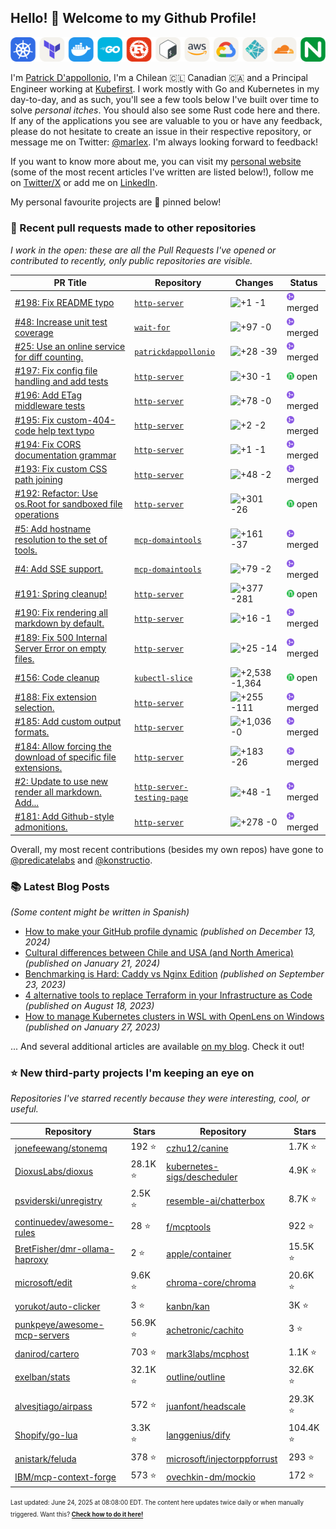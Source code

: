 <!-- DO NOT EDIT THIS FILE DIRECTLY! This file was automatically generated from the tool in this repo. -->

## Hello! :wave: Welcome to my Github Profile!

<p align="center">
  <picture><source media="(prefers-color-scheme: dark)" srcset="images/icons-dark.png"><source media="(prefers-color-scheme: light)" srcset="images/icons-light.png"><img src="images/icons-light.png" alt="Technologies I use"></picture>
</p>

I'm [Patrick D'appollonio](https://www.patrickdap.com), I'm a Chilean 🇨🇱 Canadian 🇨🇦 and a Principal Engineer working at [Kubefirst](https://kubefirst.io). I work mostly with Go and Kubernetes in my day-to-day, and as such, you'll see a few tools below I've built over time to solve *personal itches*. You should also see some Rust code here and there. If any of the applications you see are valuable to you or have any feedback, please do not hesitate to create an issue in their respective repository, or message me on Twitter: [@marlex](https://twitter.com/marlex). I'm always looking forward to feedback!

If you want to know more about me, you can visit my [personal website](https://www.patrickdap.com) (some of the most recent articles I've written are listed below!), follow me on [Twitter/X](https://twitter.com/marlex) or add me on [LinkedIn](https://www.linkedin.com/in/patrickdappollonio/).

My personal favourite projects are :pushpin: pinned below!
### :pencil: Recent pull requests made to other repositories

*I work in the open: these are all the Pull Requests I've opened or contributed to recently, only public repositories are visible.*

| PR Title | Repository | Changes | Status |
| --- | --- | --- | --- |
| [#198: Fix README typo](https://github.com/patrickdappollonio/http-server/pull/198) | [`http-server`](https://github.com/patrickdappollonio/http-server) | <picture><source media="(prefers-color-scheme: dark)" srcset="https://diff-counter.patrickdap.dev/?add=1&del=1&height=18"><source media="(prefers-color-scheme: light)" srcset="https://diff-counter.patrickdap.dev/?add=1&del=1&height=18"><img src="https://diff-counter.patrickdap.dev/?add=1&del=1&height=18" alt="+1 -1"></picture> | <picture><source media="(prefers-color-scheme: dark)" srcset="https://raw.githubusercontent.com/patrickdappollonio/patrickdappollonio/refs/heads/main/images/statuses/github-merged.png" width="12" height="12"><source media="(prefers-color-scheme: light)" srcset="https://raw.githubusercontent.com/patrickdappollonio/patrickdappollonio/refs/heads/main/images/statuses/github-merged.png" width="12" height="12"><img src="https://raw.githubusercontent.com/patrickdappollonio/patrickdappollonio/refs/heads/main/images/statuses/github-merged.png" width="12" height="12" alt="merged"></picture> merged |
| [#48: Increase unit test coverage](https://github.com/patrickdappollonio/wait-for/pull/48) | [`wait-for`](https://github.com/patrickdappollonio/wait-for) | <picture><source media="(prefers-color-scheme: dark)" srcset="https://diff-counter.patrickdap.dev/?add=97&del=0&height=18"><source media="(prefers-color-scheme: light)" srcset="https://diff-counter.patrickdap.dev/?add=97&del=0&height=18"><img src="https://diff-counter.patrickdap.dev/?add=97&del=0&height=18" alt="+97 -0"></picture> | <picture><source media="(prefers-color-scheme: dark)" srcset="https://raw.githubusercontent.com/patrickdappollonio/patrickdappollonio/refs/heads/main/images/statuses/github-merged.png" width="12" height="12"><source media="(prefers-color-scheme: light)" srcset="https://raw.githubusercontent.com/patrickdappollonio/patrickdappollonio/refs/heads/main/images/statuses/github-merged.png" width="12" height="12"><img src="https://raw.githubusercontent.com/patrickdappollonio/patrickdappollonio/refs/heads/main/images/statuses/github-merged.png" width="12" height="12" alt="merged"></picture> merged |
| [#25: Use an online service for diff counting.](https://github.com/patrickdappollonio/patrickdappollonio/pull/25) | [`patrickdappollonio`](https://github.com/patrickdappollonio/patrickdappollonio) | <picture><source media="(prefers-color-scheme: dark)" srcset="https://diff-counter.patrickdap.dev/?add=28&del=39&height=18"><source media="(prefers-color-scheme: light)" srcset="https://diff-counter.patrickdap.dev/?add=28&del=39&height=18"><img src="https://diff-counter.patrickdap.dev/?add=28&del=39&height=18" alt="+28 -39"></picture> | <picture><source media="(prefers-color-scheme: dark)" srcset="https://raw.githubusercontent.com/patrickdappollonio/patrickdappollonio/refs/heads/main/images/statuses/github-merged.png" width="12" height="12"><source media="(prefers-color-scheme: light)" srcset="https://raw.githubusercontent.com/patrickdappollonio/patrickdappollonio/refs/heads/main/images/statuses/github-merged.png" width="12" height="12"><img src="https://raw.githubusercontent.com/patrickdappollonio/patrickdappollonio/refs/heads/main/images/statuses/github-merged.png" width="12" height="12" alt="merged"></picture> merged |
| [#197: Fix config file handling and add tests](https://github.com/patrickdappollonio/http-server/pull/197) | [`http-server`](https://github.com/patrickdappollonio/http-server) | <picture><source media="(prefers-color-scheme: dark)" srcset="https://diff-counter.patrickdap.dev/?add=30&del=1&height=18"><source media="(prefers-color-scheme: light)" srcset="https://diff-counter.patrickdap.dev/?add=30&del=1&height=18"><img src="https://diff-counter.patrickdap.dev/?add=30&del=1&height=18" alt="+30 -1"></picture> | <picture><source media="(prefers-color-scheme: dark)" srcset="https://raw.githubusercontent.com/patrickdappollonio/patrickdappollonio/refs/heads/main/images/statuses/github-open.png" width="12" height="12"><source media="(prefers-color-scheme: light)" srcset="https://raw.githubusercontent.com/patrickdappollonio/patrickdappollonio/refs/heads/main/images/statuses/github-open.png" width="12" height="12"><img src="https://raw.githubusercontent.com/patrickdappollonio/patrickdappollonio/refs/heads/main/images/statuses/github-open.png" width="12" height="12" alt="open"></picture> open |
| [#196: Add ETag middleware tests](https://github.com/patrickdappollonio/http-server/pull/196) | [`http-server`](https://github.com/patrickdappollonio/http-server) | <picture><source media="(prefers-color-scheme: dark)" srcset="https://diff-counter.patrickdap.dev/?add=78&del=0&height=18"><source media="(prefers-color-scheme: light)" srcset="https://diff-counter.patrickdap.dev/?add=78&del=0&height=18"><img src="https://diff-counter.patrickdap.dev/?add=78&del=0&height=18" alt="+78 -0"></picture> | <picture><source media="(prefers-color-scheme: dark)" srcset="https://raw.githubusercontent.com/patrickdappollonio/patrickdappollonio/refs/heads/main/images/statuses/github-merged.png" width="12" height="12"><source media="(prefers-color-scheme: light)" srcset="https://raw.githubusercontent.com/patrickdappollonio/patrickdappollonio/refs/heads/main/images/statuses/github-merged.png" width="12" height="12"><img src="https://raw.githubusercontent.com/patrickdappollonio/patrickdappollonio/refs/heads/main/images/statuses/github-merged.png" width="12" height="12" alt="merged"></picture> merged |
| [#195: Fix custom-404-code help text typo](https://github.com/patrickdappollonio/http-server/pull/195) | [`http-server`](https://github.com/patrickdappollonio/http-server) | <picture><source media="(prefers-color-scheme: dark)" srcset="https://diff-counter.patrickdap.dev/?add=2&del=2&height=18"><source media="(prefers-color-scheme: light)" srcset="https://diff-counter.patrickdap.dev/?add=2&del=2&height=18"><img src="https://diff-counter.patrickdap.dev/?add=2&del=2&height=18" alt="+2 -2"></picture> | <picture><source media="(prefers-color-scheme: dark)" srcset="https://raw.githubusercontent.com/patrickdappollonio/patrickdappollonio/refs/heads/main/images/statuses/github-merged.png" width="12" height="12"><source media="(prefers-color-scheme: light)" srcset="https://raw.githubusercontent.com/patrickdappollonio/patrickdappollonio/refs/heads/main/images/statuses/github-merged.png" width="12" height="12"><img src="https://raw.githubusercontent.com/patrickdappollonio/patrickdappollonio/refs/heads/main/images/statuses/github-merged.png" width="12" height="12" alt="merged"></picture> merged |
| [#194: Fix CORS documentation grammar](https://github.com/patrickdappollonio/http-server/pull/194) | [`http-server`](https://github.com/patrickdappollonio/http-server) | <picture><source media="(prefers-color-scheme: dark)" srcset="https://diff-counter.patrickdap.dev/?add=1&del=1&height=18"><source media="(prefers-color-scheme: light)" srcset="https://diff-counter.patrickdap.dev/?add=1&del=1&height=18"><img src="https://diff-counter.patrickdap.dev/?add=1&del=1&height=18" alt="+1 -1"></picture> | <picture><source media="(prefers-color-scheme: dark)" srcset="https://raw.githubusercontent.com/patrickdappollonio/patrickdappollonio/refs/heads/main/images/statuses/github-merged.png" width="12" height="12"><source media="(prefers-color-scheme: light)" srcset="https://raw.githubusercontent.com/patrickdappollonio/patrickdappollonio/refs/heads/main/images/statuses/github-merged.png" width="12" height="12"><img src="https://raw.githubusercontent.com/patrickdappollonio/patrickdappollonio/refs/heads/main/images/statuses/github-merged.png" width="12" height="12" alt="merged"></picture> merged |
| [#193: Fix custom CSS path joining](https://github.com/patrickdappollonio/http-server/pull/193) | [`http-server`](https://github.com/patrickdappollonio/http-server) | <picture><source media="(prefers-color-scheme: dark)" srcset="https://diff-counter.patrickdap.dev/?add=48&del=2&height=18"><source media="(prefers-color-scheme: light)" srcset="https://diff-counter.patrickdap.dev/?add=48&del=2&height=18"><img src="https://diff-counter.patrickdap.dev/?add=48&del=2&height=18" alt="+48 -2"></picture> | <picture><source media="(prefers-color-scheme: dark)" srcset="https://raw.githubusercontent.com/patrickdappollonio/patrickdappollonio/refs/heads/main/images/statuses/github-merged.png" width="12" height="12"><source media="(prefers-color-scheme: light)" srcset="https://raw.githubusercontent.com/patrickdappollonio/patrickdappollonio/refs/heads/main/images/statuses/github-merged.png" width="12" height="12"><img src="https://raw.githubusercontent.com/patrickdappollonio/patrickdappollonio/refs/heads/main/images/statuses/github-merged.png" width="12" height="12" alt="merged"></picture> merged |
| [#192: Refactor: Use os.Root for sandboxed file operations](https://github.com/patrickdappollonio/http-server/pull/192) | [`http-server`](https://github.com/patrickdappollonio/http-server) | <picture><source media="(prefers-color-scheme: dark)" srcset="https://diff-counter.patrickdap.dev/?add=301&del=26&height=18"><source media="(prefers-color-scheme: light)" srcset="https://diff-counter.patrickdap.dev/?add=301&del=26&height=18"><img src="https://diff-counter.patrickdap.dev/?add=301&del=26&height=18" alt="+301 -26"></picture> | <picture><source media="(prefers-color-scheme: dark)" srcset="https://raw.githubusercontent.com/patrickdappollonio/patrickdappollonio/refs/heads/main/images/statuses/github-open.png" width="12" height="12"><source media="(prefers-color-scheme: light)" srcset="https://raw.githubusercontent.com/patrickdappollonio/patrickdappollonio/refs/heads/main/images/statuses/github-open.png" width="12" height="12"><img src="https://raw.githubusercontent.com/patrickdappollonio/patrickdappollonio/refs/heads/main/images/statuses/github-open.png" width="12" height="12" alt="open"></picture> open |
| [#5: Add hostname resolution to the set of tools.](https://github.com/patrickdappollonio/mcp-domaintools/pull/5) | [`mcp-domaintools`](https://github.com/patrickdappollonio/mcp-domaintools) | <picture><source media="(prefers-color-scheme: dark)" srcset="https://diff-counter.patrickdap.dev/?add=161&del=37&height=18"><source media="(prefers-color-scheme: light)" srcset="https://diff-counter.patrickdap.dev/?add=161&del=37&height=18"><img src="https://diff-counter.patrickdap.dev/?add=161&del=37&height=18" alt="+161 -37"></picture> | <picture><source media="(prefers-color-scheme: dark)" srcset="https://raw.githubusercontent.com/patrickdappollonio/patrickdappollonio/refs/heads/main/images/statuses/github-merged.png" width="12" height="12"><source media="(prefers-color-scheme: light)" srcset="https://raw.githubusercontent.com/patrickdappollonio/patrickdappollonio/refs/heads/main/images/statuses/github-merged.png" width="12" height="12"><img src="https://raw.githubusercontent.com/patrickdappollonio/patrickdappollonio/refs/heads/main/images/statuses/github-merged.png" width="12" height="12" alt="merged"></picture> merged |
| [#4: Add SSE support.](https://github.com/patrickdappollonio/mcp-domaintools/pull/4) | [`mcp-domaintools`](https://github.com/patrickdappollonio/mcp-domaintools) | <picture><source media="(prefers-color-scheme: dark)" srcset="https://diff-counter.patrickdap.dev/?add=79&del=2&height=18"><source media="(prefers-color-scheme: light)" srcset="https://diff-counter.patrickdap.dev/?add=79&del=2&height=18"><img src="https://diff-counter.patrickdap.dev/?add=79&del=2&height=18" alt="+79 -2"></picture> | <picture><source media="(prefers-color-scheme: dark)" srcset="https://raw.githubusercontent.com/patrickdappollonio/patrickdappollonio/refs/heads/main/images/statuses/github-merged.png" width="12" height="12"><source media="(prefers-color-scheme: light)" srcset="https://raw.githubusercontent.com/patrickdappollonio/patrickdappollonio/refs/heads/main/images/statuses/github-merged.png" width="12" height="12"><img src="https://raw.githubusercontent.com/patrickdappollonio/patrickdappollonio/refs/heads/main/images/statuses/github-merged.png" width="12" height="12" alt="merged"></picture> merged |
| [#191: Spring cleanup!](https://github.com/patrickdappollonio/http-server/pull/191) | [`http-server`](https://github.com/patrickdappollonio/http-server) | <picture><source media="(prefers-color-scheme: dark)" srcset="https://diff-counter.patrickdap.dev/?add=377&del=281&height=18"><source media="(prefers-color-scheme: light)" srcset="https://diff-counter.patrickdap.dev/?add=377&del=281&height=18"><img src="https://diff-counter.patrickdap.dev/?add=377&del=281&height=18" alt="+377 -281"></picture> | <picture><source media="(prefers-color-scheme: dark)" srcset="https://raw.githubusercontent.com/patrickdappollonio/patrickdappollonio/refs/heads/main/images/statuses/github-open.png" width="12" height="12"><source media="(prefers-color-scheme: light)" srcset="https://raw.githubusercontent.com/patrickdappollonio/patrickdappollonio/refs/heads/main/images/statuses/github-open.png" width="12" height="12"><img src="https://raw.githubusercontent.com/patrickdappollonio/patrickdappollonio/refs/heads/main/images/statuses/github-open.png" width="12" height="12" alt="open"></picture> open |
| [#190: Fix rendering all markdown by default.](https://github.com/patrickdappollonio/http-server/pull/190) | [`http-server`](https://github.com/patrickdappollonio/http-server) | <picture><source media="(prefers-color-scheme: dark)" srcset="https://diff-counter.patrickdap.dev/?add=16&del=1&height=18"><source media="(prefers-color-scheme: light)" srcset="https://diff-counter.patrickdap.dev/?add=16&del=1&height=18"><img src="https://diff-counter.patrickdap.dev/?add=16&del=1&height=18" alt="+16 -1"></picture> | <picture><source media="(prefers-color-scheme: dark)" srcset="https://raw.githubusercontent.com/patrickdappollonio/patrickdappollonio/refs/heads/main/images/statuses/github-merged.png" width="12" height="12"><source media="(prefers-color-scheme: light)" srcset="https://raw.githubusercontent.com/patrickdappollonio/patrickdappollonio/refs/heads/main/images/statuses/github-merged.png" width="12" height="12"><img src="https://raw.githubusercontent.com/patrickdappollonio/patrickdappollonio/refs/heads/main/images/statuses/github-merged.png" width="12" height="12" alt="merged"></picture> merged |
| [#189: Fix 500 Internal Server Error on empty files.](https://github.com/patrickdappollonio/http-server/pull/189) | [`http-server`](https://github.com/patrickdappollonio/http-server) | <picture><source media="(prefers-color-scheme: dark)" srcset="https://diff-counter.patrickdap.dev/?add=25&del=14&height=18"><source media="(prefers-color-scheme: light)" srcset="https://diff-counter.patrickdap.dev/?add=25&del=14&height=18"><img src="https://diff-counter.patrickdap.dev/?add=25&del=14&height=18" alt="+25 -14"></picture> | <picture><source media="(prefers-color-scheme: dark)" srcset="https://raw.githubusercontent.com/patrickdappollonio/patrickdappollonio/refs/heads/main/images/statuses/github-merged.png" width="12" height="12"><source media="(prefers-color-scheme: light)" srcset="https://raw.githubusercontent.com/patrickdappollonio/patrickdappollonio/refs/heads/main/images/statuses/github-merged.png" width="12" height="12"><img src="https://raw.githubusercontent.com/patrickdappollonio/patrickdappollonio/refs/heads/main/images/statuses/github-merged.png" width="12" height="12" alt="merged"></picture> merged |
| [#156: Code cleanup](https://github.com/patrickdappollonio/kubectl-slice/pull/156) | [`kubectl-slice`](https://github.com/patrickdappollonio/kubectl-slice) | <picture><source media="(prefers-color-scheme: dark)" srcset="https://diff-counter.patrickdap.dev/?add=2538&del=1364&height=18"><source media="(prefers-color-scheme: light)" srcset="https://diff-counter.patrickdap.dev/?add=2538&del=1364&height=18"><img src="https://diff-counter.patrickdap.dev/?add=2538&del=1364&height=18" alt="+2,538 -1,364"></picture> | <picture><source media="(prefers-color-scheme: dark)" srcset="https://raw.githubusercontent.com/patrickdappollonio/patrickdappollonio/refs/heads/main/images/statuses/github-open.png" width="12" height="12"><source media="(prefers-color-scheme: light)" srcset="https://raw.githubusercontent.com/patrickdappollonio/patrickdappollonio/refs/heads/main/images/statuses/github-open.png" width="12" height="12"><img src="https://raw.githubusercontent.com/patrickdappollonio/patrickdappollonio/refs/heads/main/images/statuses/github-open.png" width="12" height="12" alt="open"></picture> open |
| [#188: Fix extension selection.](https://github.com/patrickdappollonio/http-server/pull/188) | [`http-server`](https://github.com/patrickdappollonio/http-server) | <picture><source media="(prefers-color-scheme: dark)" srcset="https://diff-counter.patrickdap.dev/?add=255&del=111&height=18"><source media="(prefers-color-scheme: light)" srcset="https://diff-counter.patrickdap.dev/?add=255&del=111&height=18"><img src="https://diff-counter.patrickdap.dev/?add=255&del=111&height=18" alt="+255 -111"></picture> | <picture><source media="(prefers-color-scheme: dark)" srcset="https://raw.githubusercontent.com/patrickdappollonio/patrickdappollonio/refs/heads/main/images/statuses/github-merged.png" width="12" height="12"><source media="(prefers-color-scheme: light)" srcset="https://raw.githubusercontent.com/patrickdappollonio/patrickdappollonio/refs/heads/main/images/statuses/github-merged.png" width="12" height="12"><img src="https://raw.githubusercontent.com/patrickdappollonio/patrickdappollonio/refs/heads/main/images/statuses/github-merged.png" width="12" height="12" alt="merged"></picture> merged |
| [#185: Add custom output formats.](https://github.com/patrickdappollonio/http-server/pull/185) | [`http-server`](https://github.com/patrickdappollonio/http-server) | <picture><source media="(prefers-color-scheme: dark)" srcset="https://diff-counter.patrickdap.dev/?add=1036&del=0&height=18"><source media="(prefers-color-scheme: light)" srcset="https://diff-counter.patrickdap.dev/?add=1036&del=0&height=18"><img src="https://diff-counter.patrickdap.dev/?add=1036&del=0&height=18" alt="+1,036 -0"></picture> | <picture><source media="(prefers-color-scheme: dark)" srcset="https://raw.githubusercontent.com/patrickdappollonio/patrickdappollonio/refs/heads/main/images/statuses/github-merged.png" width="12" height="12"><source media="(prefers-color-scheme: light)" srcset="https://raw.githubusercontent.com/patrickdappollonio/patrickdappollonio/refs/heads/main/images/statuses/github-merged.png" width="12" height="12"><img src="https://raw.githubusercontent.com/patrickdappollonio/patrickdappollonio/refs/heads/main/images/statuses/github-merged.png" width="12" height="12" alt="merged"></picture> merged |
| [#184: Allow forcing the download of specific file extensions.](https://github.com/patrickdappollonio/http-server/pull/184) | [`http-server`](https://github.com/patrickdappollonio/http-server) | <picture><source media="(prefers-color-scheme: dark)" srcset="https://diff-counter.patrickdap.dev/?add=183&del=26&height=18"><source media="(prefers-color-scheme: light)" srcset="https://diff-counter.patrickdap.dev/?add=183&del=26&height=18"><img src="https://diff-counter.patrickdap.dev/?add=183&del=26&height=18" alt="+183 -26"></picture> | <picture><source media="(prefers-color-scheme: dark)" srcset="https://raw.githubusercontent.com/patrickdappollonio/patrickdappollonio/refs/heads/main/images/statuses/github-merged.png" width="12" height="12"><source media="(prefers-color-scheme: light)" srcset="https://raw.githubusercontent.com/patrickdappollonio/patrickdappollonio/refs/heads/main/images/statuses/github-merged.png" width="12" height="12"><img src="https://raw.githubusercontent.com/patrickdappollonio/patrickdappollonio/refs/heads/main/images/statuses/github-merged.png" width="12" height="12" alt="merged"></picture> merged |
| [#2: Update to use new render all markdown. Add...](https://github.com/patrickdappollonio/http-server-testing-page/pull/2) | [`http-server-testing-page`](https://github.com/patrickdappollonio/http-server-testing-page) | <picture><source media="(prefers-color-scheme: dark)" srcset="https://diff-counter.patrickdap.dev/?add=48&del=1&height=18"><source media="(prefers-color-scheme: light)" srcset="https://diff-counter.patrickdap.dev/?add=48&del=1&height=18"><img src="https://diff-counter.patrickdap.dev/?add=48&del=1&height=18" alt="+48 -1"></picture> | <picture><source media="(prefers-color-scheme: dark)" srcset="https://raw.githubusercontent.com/patrickdappollonio/patrickdappollonio/refs/heads/main/images/statuses/github-merged.png" width="12" height="12"><source media="(prefers-color-scheme: light)" srcset="https://raw.githubusercontent.com/patrickdappollonio/patrickdappollonio/refs/heads/main/images/statuses/github-merged.png" width="12" height="12"><img src="https://raw.githubusercontent.com/patrickdappollonio/patrickdappollonio/refs/heads/main/images/statuses/github-merged.png" width="12" height="12" alt="merged"></picture> merged |
| [#181: Add Github-style admonitions.](https://github.com/patrickdappollonio/http-server/pull/181) | [`http-server`](https://github.com/patrickdappollonio/http-server) | <picture><source media="(prefers-color-scheme: dark)" srcset="https://diff-counter.patrickdap.dev/?add=278&del=0&height=18"><source media="(prefers-color-scheme: light)" srcset="https://diff-counter.patrickdap.dev/?add=278&del=0&height=18"><img src="https://diff-counter.patrickdap.dev/?add=278&del=0&height=18" alt="+278 -0"></picture> | <picture><source media="(prefers-color-scheme: dark)" srcset="https://raw.githubusercontent.com/patrickdappollonio/patrickdappollonio/refs/heads/main/images/statuses/github-merged.png" width="12" height="12"><source media="(prefers-color-scheme: light)" srcset="https://raw.githubusercontent.com/patrickdappollonio/patrickdappollonio/refs/heads/main/images/statuses/github-merged.png" width="12" height="12"><img src="https://raw.githubusercontent.com/patrickdappollonio/patrickdappollonio/refs/heads/main/images/statuses/github-merged.png" width="12" height="12" alt="merged"></picture> merged |


Overall, my most recent contributions (besides my own repos) have gone to [@predicatelabs](https://github.com/predicatelabs) and [@konstructio](https://github.com/konstructio).
### :books: Latest Blog Posts

*(Some content might be written in Spanish)*


* [How to make your GitHub profile dynamic](https://www.patrickdap.com/post/make-github-profile-dynamic/?ref=github-profile) *(published on December 13, 2024)*
* [Cultural differences between Chile and USA (and North America)](https://www.patrickdap.com/post/cultural-differences-chile-usa/?ref=github-profile) *(published on January 21, 2024)*
* [Benchmarking is Hard: Caddy vs Nginx Edition](https://www.patrickdap.com/post/benchmarking-is-hard/?ref=github-profile) *(published on September 23, 2023)*
* [4 alternative tools to replace Terraform in your Infrastructure as Code](https://www.patrickdap.com/post/ideas-replace-terraform/?ref=github-profile) *(published on August 18, 2023)*
* [How to manage Kubernetes clusters in WSL with OpenLens on Windows](https://www.patrickdap.com/post/openlens-wsl/?ref=github-profile) *(published on January 27, 2023)*

... And several additional articles are available [on my blog](https://www.patrickdap.com/). Check it out!



### :star: New third-party projects I'm keeping an eye on

*Repositories I've starred recently because they were interesting, cool, or useful.*

| Repository | Stars | Repository | Stars |
|------------|-------|------------|-------|
|  [jonefeewang/stonemq](https://github.com/jonefeewang/stonemq)  |  192 :star:  |  [czhu12/canine](https://github.com/czhu12/canine)  |  1.7K :star:  |
|  [DioxusLabs/dioxus](https://github.com/DioxusLabs/dioxus)  |  28.1K :star:  |  [kubernetes-sigs/descheduler](https://github.com/kubernetes-sigs/descheduler)  |  4.9K :star:  |
|  [psviderski/unregistry](https://github.com/psviderski/unregistry)  |  2.5K :star:  |  [resemble-ai/chatterbox](https://github.com/resemble-ai/chatterbox)  |  8.7K :star:  |
|  [continuedev/awesome-rules](https://github.com/continuedev/awesome-rules)  |  28 :star:  |  [f/mcptools](https://github.com/f/mcptools)  |  922 :star:  |
|  [BretFisher/dmr-ollama-haproxy](https://github.com/BretFisher/dmr-ollama-haproxy)  |  2 :star:  |  [apple/container](https://github.com/apple/container)  |  15.5K :star:  |
|  [microsoft/edit](https://github.com/microsoft/edit)  |  9.6K :star:  |  [chroma-core/chroma](https://github.com/chroma-core/chroma)  |  20.6K :star:  |
|  [yorukot/auto-clicker](https://github.com/yorukot/auto-clicker)  |  3 :star:  |  [kanbn/kan](https://github.com/kanbn/kan)  |  3K :star:  |
|  [punkpeye/awesome-mcp-servers](https://github.com/punkpeye/awesome-mcp-servers)  |  56.9K :star:  |  [achetronic/cachito](https://github.com/achetronic/cachito)  |  3 :star:  |
|  [danirod/cartero](https://github.com/danirod/cartero)  |  703 :star:  |  [mark3labs/mcphost](https://github.com/mark3labs/mcphost)  |  1.1K :star:  |
|  [exelban/stats](https://github.com/exelban/stats)  |  32.1K :star:  |  [outline/outline](https://github.com/outline/outline)  |  32.6K :star:  |
|  [alvesjtiago/airpass](https://github.com/alvesjtiago/airpass)  |  572 :star:  |  [juanfont/headscale](https://github.com/juanfont/headscale)  |  29.3K :star:  |
|  [Shopify/go-lua](https://github.com/Shopify/go-lua)  |  3.3K :star:  |  [langgenius/dify](https://github.com/langgenius/dify)  |  104.4K :star:  |
|  [anistark/feluda](https://github.com/anistark/feluda)  |  378 :star:  |  [microsoft/injectorppforrust](https://github.com/microsoft/injectorppforrust)  |  293 :star:  |
|  [IBM/mcp-context-forge](https://github.com/IBM/mcp-context-forge)  |  573 :star:  |  [ovechkin-dm/mockio](https://github.com/ovechkin-dm/mockio)  |  172 :star:  |

<sup><sub>Last updated: June 24, 2025 at 08:08:00 EDT. The content here updates twice daily or when manually triggered. Want this? [**Check how to do it here!**](./HOWTO.md)</sup></sub>

